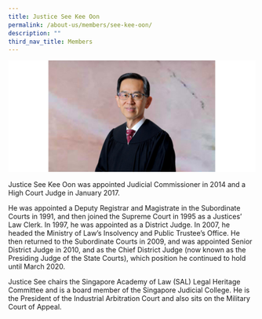 ```yaml
---
title: Justice See Kee Oon
permalink: /about-us/members/see-kee-oon/
description: ""
third_nav_title: Members
---
```



![](/images/Bio%20photos%20resized2/See%20J.png)

Justice See Kee Oon was appointed Judicial Commissioner in 2014 and a High Court Judge in January 2017. 

He was appointed a Deputy Registrar and Magistrate in the Subordinate Courts in 1991, and then joined the Supreme Court in 1995 as a Justices’ Law Clerk. In 1997, he was appointed as a District Judge. In 2007, he headed the Ministry of Law’s Insolvency and Public Trustee’s Office. He then returned to the Subordinate Courts in 2009, and was appointed Senior District Judge in 2010, and as the Chief District Judge (now known as the Presiding Judge of the State Courts), which position he continued to hold until March 2020. 

Justice See chairs the Singapore Academy of Law (SAL) Legal Heritage Committee and is a board member of the Singapore Judicial College. He is the President of the Industrial Arbitration Court and also sits on the Military Court of Appeal.
